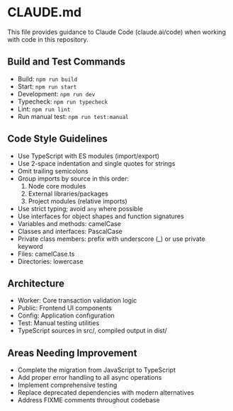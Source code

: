 # CLAUDE.md

This file provides guidance to Claude Code (claude.ai/code) when working with code in this repository.

## Build and Test Commands
- Build: `npm run build`
- Start: `npm run start`
- Development: `npm run dev`
- Typecheck: `npm run typecheck`
- Lint: `npm run lint`
- Run manual test: `npm run test:manual`

## Code Style Guidelines
- Use TypeScript with ES modules (import/export)
- Use 2-space indentation and single quotes for strings
- Omit trailing semicolons
- Group imports by source in this order:
  1. Node core modules
  2. External libraries/packages
  3. Project modules (relative imports)
- Use strict typing; avoid `any` where possible
- Use interfaces for object shapes and function signatures
- Variables and methods: camelCase
- Classes and interfaces: PascalCase
- Private class members: prefix with underscore (_) or use private keyword
- Files: camelCase.ts
- Directories: lowercase

## Architecture
- Worker: Core transaction validation logic
- Public: Frontend UI components
- Config: Application configuration
- Test: Manual testing utilities
- TypeScript sources in src/, compiled output in dist/

## Areas Needing Improvement
- Complete the migration from JavaScript to TypeScript
- Add proper error handling to all async operations
- Implement comprehensive testing
- Replace deprecated dependencies with modern alternatives
- Address FIXME comments throughout codebase